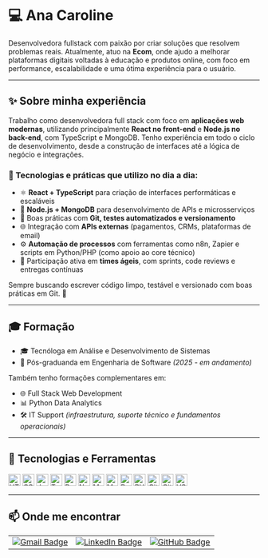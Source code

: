 # 💻 Ana Caroline

Desenvolvedora fullstack com paixão por criar soluções que resolvem problemas reais. Atualmente, atuo na **Ecom**, onde ajudo a melhorar plataformas digitais voltadas à educação e produtos online, com foco em performance, escalabilidade e uma ótima experiência para o usuário.

---

## ✨ Sobre minha experiência

Trabalho como desenvolvedora full stack com foco em **aplicações web modernas**, utilizando principalmente **React no front-end** e **Node.js no back-end**, com TypeScript e MongoDB. Tenho experiência em todo o ciclo de desenvolvimento, desde a construção de interfaces até a lógica de negócio e integrações.

### 🔧 Tecnologias e práticas que utilizo no dia a dia:

- ⚛️ **React + TypeScript** para criação de interfaces performáticas e escaláveis  
- 🧩 **Node.js + MongoDB** para desenvolvimento de APIs e microsserviços  
- 🔁 Boas práticas com **Git, testes automatizados e versionamento**  
- 🌐 Integração com **APIs externas** (pagamentos, CRMs, plataformas de email)  
- ⚙️ **Automação de processos** com ferramentas como n8n, Zapier e scripts em Python/PHP (como apoio ao core técnico)  
- 🤝 Participação ativa em **times ágeis**, com sprints, code reviews e entregas contínuas  

Sempre buscando escrever código limpo, testável e versionado com boas práticas em Git. 🚀

---

## 🎓 Formação

- 🎓 Tecnóloga em Análise e Desenvolvimento de Sistemas  
- 📘 Pós-graduanda em Engenharia de Software *(2025 - em andamento)*

Também tenho formações complementares em:

- 🌐 Full Stack Web Development  
- 📊 Python Data Analytics  
- 🛠️ IT Support *(infraestrutura, suporte técnico e fundamentos operacionais)*

---

## 🧰 Tecnologias e Ferramentas

<p align="left">
  <img src="https://cdn.jsdelivr.net/gh/devicons/devicon/icons/html5/html5-original.svg" height="24" alt="HTML5"/>
  <img src="https://cdn.jsdelivr.net/gh/devicons/devicon/icons/css3/css3-original.svg" height="24" alt="CSS3"/>
  <img src="https://cdn.jsdelivr.net/gh/devicons/devicon/icons/javascript/javascript-original.svg" height="24" alt="JavaScript"/>
  <img src="https://cdn.jsdelivr.net/gh/devicons/devicon/icons/typescript/typescript-original.svg" height="24" alt="TypeScript"/>
  <img src="https://cdn.jsdelivr.net/gh/devicons/devicon/icons/react/react-original.svg" height="24" alt="React"/>
  <img src="https://cdn.jsdelivr.net/gh/devicons/devicon/icons/nodejs/nodejs-original.svg" height="24" alt="Node.js"/>
  <img src="https://cdn.jsdelivr.net/gh/devicons/devicon/icons/mongodb/mongodb-original.svg" height="24" alt="MongoDB"/>
  <img src="https://cdn.jsdelivr.net/gh/devicons/devicon/icons/mysql/mysql-original.svg" height="24" alt="MySQL"/>
  <img src="https://cdn.jsdelivr.net/gh/devicons/devicon/icons/python/python-original.svg" height="24" alt="Python"/>
  <img src="https://cdn.jsdelivr.net/gh/devicons/devicon/icons/php/php-original.svg" height="24" alt="PHP"/>
  <img src="https://cdn.jsdelivr.net/gh/devicons/devicon/icons/git/git-original.svg" height="24" alt="Git"/>
  <img src="https://cdn.jsdelivr.net/gh/devicons/devicon/icons/github/github-original.svg" height="24" alt="GitHub"/>
  <img src="https://cdn.jsdelivr.net/gh/devicons/devicon/icons/vscode/vscode-original.svg" height="24" alt="VSCode"/>
</p>

---

## 📫 Onde me encontrar

<table>
  <tr>
    <td>
      <a href="mailto:caroline.ma.braganca@gmail.com" target="_blank">
        <img src="https://img.shields.io/badge/Gmail-D14836?style=for-the-badge&logo=gmail&logoColor=white" alt="Gmail Badge"/>
      </a>
    </td>
    <td>
      <a href="https://www.linkedin.com/in/ana-caroline-18706b284/" target="_blank">
        <img src="https://img.shields.io/badge/LinkedIn-0077B5?style=for-the-badge&logo=linkedin&logoColor=white" alt="LinkedIn Badge"/>
      </a>
    </td>
    <td>
      <a href="https://github.com/anabrag" target="_blank">
        <img src="https://img.shields.io/badge/GitHub-181717?style=for-the-badge&logo=github&logoColor=white" alt="GitHub Badge"/>
      </a>
    </td>
  </tr>
</table>
